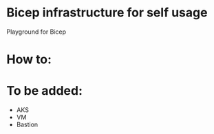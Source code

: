 # Bicep infrastructure for self usage
Playground for Bicep

# How to:


# To be added:
- AKS
- VM
- Bastion
